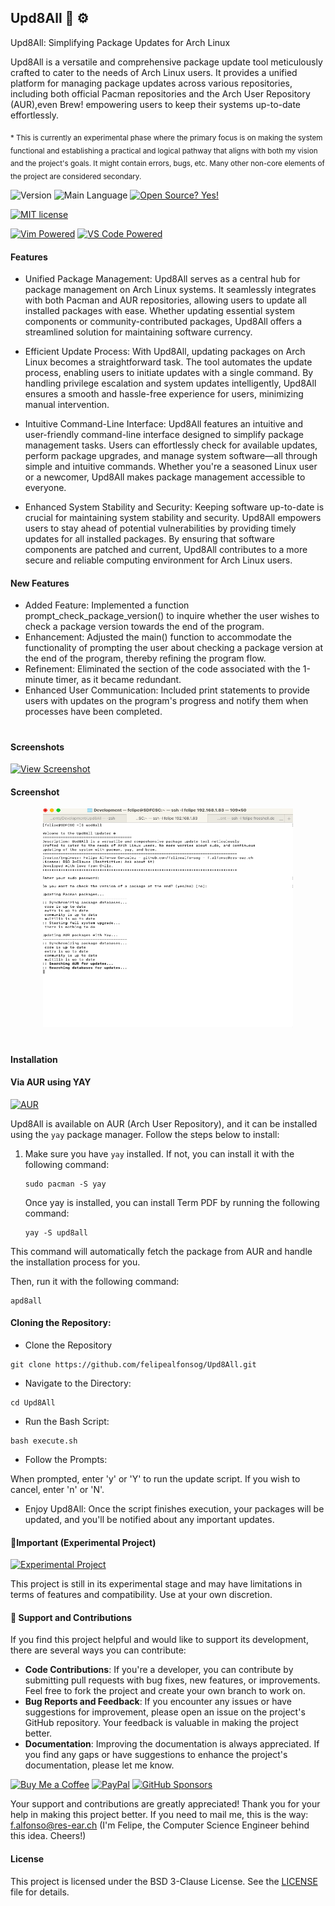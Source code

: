 ## Upd8All 🔄 ⚙

Upd8All: Simplifying Package Updates for Arch Linux

Upd8All is a versatile and comprehensive package update tool meticulously crafted to cater to the needs of Arch Linux users. It provides a unified platform for managing package updates across various repositories, including both official Pacman repositories and the Arch User Repository (AUR),even Brew! empowering users to keep their systems up-to-date effortlessly.

<sub>* This is currently an experimental phase where the primary focus is on making the system functional and establishing a practical and logical pathway that aligns with both my vision and the project's goals. It might contain errors, bugs, etc. Many other non-core elements of the project are considered secondary.</sub>

![Version](https://img.shields.io/github/release/felipealfonsog/Upd8All.svg?style=flat&color=blue)
![Main Language](https://img.shields.io/github/languages/top/felipealfonsog/Upd8All.svg?style=flat&color=blue)
[![Open Source? Yes!](https://badgen.net/badge/Open%20Source%20%3F/Yes%21/blue?icon=github)](https://github.com/Naereen/badges/)


[![MIT license](https://img.shields.io/badge/License-MIT-blue.svg)](https://lbesson.mit-license.org/)
<!--
[![GPL license](https://img.shields.io/badge/License-GPL-blue.svg)](http://perso.crans.org/besson/LICENSE.html)
-->

[![Vim Powered](https://img.shields.io/badge/Vim-Powered-%2311AB00.svg?logo=vim&logoColor=white)](https://www.vim.org)
[![VS Code Powered](https://img.shields.io/badge/VS%20Code-Powered-%23007ACC.svg?logo=visualstudiocode&logoColor=white)](https://code.visualstudio.com/)


#### Features

- Unified Package Management: Upd8All serves as a central hub for package management on Arch Linux systems. It seamlessly integrates with both Pacman and AUR repositories, allowing users to update all installed packages with ease. Whether updating essential system components or community-contributed packages, Upd8All offers a streamlined solution for maintaining software currency.

- Efficient Update Process: With Upd8All, updating packages on Arch Linux becomes a straightforward task. The tool automates the update process, enabling users to initiate updates with a single command. By handling privilege escalation and system updates intelligently, Upd8All ensures a smooth and hassle-free experience for users, minimizing manual intervention.

- Intuitive Command-Line Interface: Upd8All features an intuitive and user-friendly command-line interface designed to simplify package management tasks. Users can effortlessly check for available updates, perform package upgrades, and manage system software—all through simple and intuitive commands. Whether you're a seasoned Linux user or a newcomer, Upd8All makes package management accessible to everyone.

- Enhanced System Stability and Security: Keeping software up-to-date is crucial for maintaining system stability and security. Upd8All empowers users to stay ahead of potential vulnerabilities by providing timely updates for all installed packages. By ensuring that software components are patched and current, Upd8All contributes to a more secure and reliable computing environment for Arch Linux users.

#### New Features

- Added Feature: Implemented a function prompt_check_package_version() to inquire whether the user wishes to check a package version towards the end of the program.
- Enhancement: Adjusted the main() function to accommodate the functionality of prompting the user about checking a package version at the end of the program, thereby refining the program flow.
- Refinement: Eliminated the section of the code associated with the 1-minute timer, as it became redundant.
- Enhanced User Communication: Included print statements to provide users with updates on the program's progress and notify them when processes have been completed.

#

#### Screenshots

[![View Screenshot](https://img.shields.io/badge/View-Screenshot-green)](#)

#### Screenshot

<p align="center">
  <img src="./images/sshot.png" alt="Screenshot" width="400" height="350">
</p>

#

#### Installation
#### Via AUR using YAY

[![AUR](https://img.shields.io/aur/version/upd8all)](https://aur.archlinux.org/packages/upd8all)

<!-- 
[![AUR](https://img.shields.io/aur/version/upd8all.svg)](https://aur.archlinux.org/packages/upd8all)
-->

<!-- 
https://aur.archlinux.org/packages/upd8all
-->

Upd8All is available on AUR (Arch User Repository), and it can be installed using the `yay` package manager. Follow the steps below to install:

1. Make sure you have `yay` installed. If not, you can install it with the following command:
   
   ```
   sudo pacman -S yay
   ```
   Once yay is installed, you can install Term PDF by running the following command:
   
   ```
   yay -S upd8all
   ```
This command will automatically fetch the package from AUR and handle the installation process for you.

Then, run it with the following command:

```
apd8all
```

#### Cloning the Repository: 

 - Clone the Repository

```
git clone https://github.com/felipealfonsog/Upd8All.git
```

 - Navigate to the Directory:

```
cd Upd8All
```

 - Run the Bash Script:

```
bash execute.sh
```

 - Follow the Prompts:

When prompted, enter 'y' or 'Y' to run the update script.
If you wish to cancel, enter 'n' or 'N'.


 - Enjoy Upd8All:
Once the script finishes execution, your packages will be updated, and you'll be notified about any important updates.


#### 📝Important (Experimental Project)

[![Experimental Project](https://img.shields.io/badge/Project-Type%3A%20Experimental-blueviolet)](#)

This project is still in its experimental stage and may have limitations in terms of features and compatibility. Use at your own discretion.

#### 🤝 Support and Contributions

If you find this project helpful and would like to support its development, there are several ways you can contribute:

- **Code Contributions**: If you're a developer, you can contribute by submitting pull requests with bug fixes, new features, or improvements. Feel free to fork the project and create your own branch to work on.
- **Bug Reports and Feedback**: If you encounter any issues or have suggestions for improvement, please open an issue on the project's GitHub repository. Your feedback is valuable in making the project better.
- **Documentation**: Improving the documentation is always appreciated. If you find any gaps or have suggestions to enhance the project's documentation, please let me know.

[![Buy Me a Coffee](https://img.shields.io/badge/Buy%20Me%20a%20Coffee-%E2%98%95-FFDD00?style=flat-square&logo=buy-me-a-coffee&logoColor=black)](https://www.buymeacoffee.com/felipealfonsog)
[![PayPal](https://img.shields.io/badge/Donate%20with-PayPal-00457C?style=flat-square&logo=paypal&logoColor=white)](https://www.paypal.me/felipealfonsog)
[![GitHub Sponsors](https://img.shields.io/badge/Sponsor%20me%20on-GitHub-%23EA4AAA?style=flat-square&logo=github-sponsors&logoColor=white)](https://github.com/sponsors/felipealfonsog)

Your support and contributions are greatly appreciated! Thank you for your help in making this project better. If you need to mail me, this is the way: f.alfonso@res-ear.ch (I'm Felipe, the Computer Science Engineer behind this idea. Cheers!)

#### License

This project is licensed under the BSD 3-Clause License. See the [LICENSE](LICENSE) file for details.

